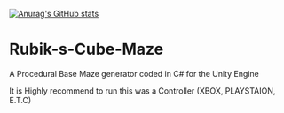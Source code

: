 [![Anurag's GitHub stats](https://github-readme-stats.vercel.app/api?username=Ed-Matic)](https://github.com/anuraghazra/github-readme-stats)

# Rubik-s-Cube-Maze
 A Procedural Base Maze generator coded in C# for the Unity Engine

It is Highly recommend to run this was a Controller (XBOX, PLAYSTAION, E.T.C) 
